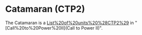 # Catamaran (CTP2)

The Catamaran is a [List%20of%20units%20%28CTP2%29](unit) in "[Call%20to%20Power%20II](Call to Power II)".
